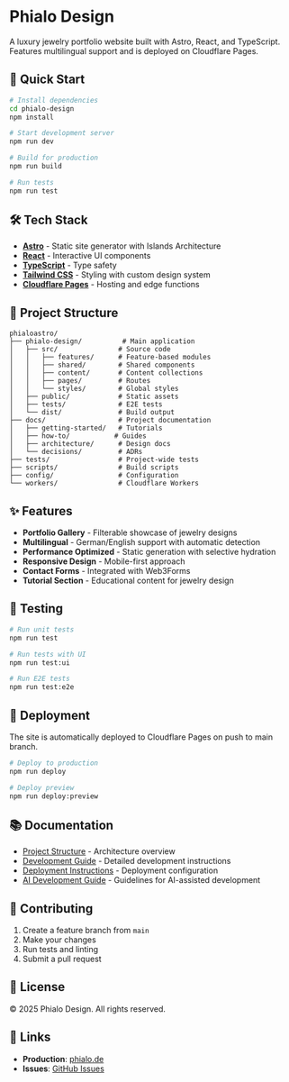 # Phialo Design

A luxury jewelry portfolio website built with Astro, React, and TypeScript. Features multilingual support and is deployed on Cloudflare Pages.

## 🚀 Quick Start

```bash
# Install dependencies
cd phialo-design
npm install

# Start development server
npm run dev

# Build for production
npm run build

# Run tests
npm run test
```

## 🛠️ Tech Stack

- **[Astro](https://astro.build/)** - Static site generator with Islands Architecture
- **[React](https://react.dev/)** - Interactive UI components
- **[TypeScript](https://www.typescriptlang.org/)** - Type safety
- **[Tailwind CSS](https://tailwindcss.com/)** - Styling with custom design system
- **[Cloudflare Pages](https://pages.cloudflare.com/)** - Hosting and edge functions

## 📁 Project Structure

```
phialoastro/
├── phialo-design/          # Main application
│   ├── src/               # Source code
│   │   ├── features/      # Feature-based modules
│   │   ├── shared/        # Shared components
│   │   ├── content/       # Content collections
│   │   ├── pages/         # Routes
│   │   └── styles/        # Global styles
│   ├── public/            # Static assets
│   ├── tests/             # E2E tests
│   └── dist/              # Build output
├── docs/                  # Project documentation
│   ├── getting-started/   # Tutorials
│   ├── how-to/           # Guides
│   ├── architecture/      # Design docs
│   └── decisions/         # ADRs
├── tests/                 # Project-wide tests
├── scripts/               # Build scripts
├── config/                # Configuration
└── workers/               # Cloudflare Workers

```

## ✨ Features

- **Portfolio Gallery** - Filterable showcase of jewelry designs
- **Multilingual** - German/English support with automatic detection
- **Performance Optimized** - Static generation with selective hydration
- **Responsive Design** - Mobile-first approach
- **Contact Forms** - Integrated with Web3Forms
- **Tutorial Section** - Educational content for jewelry design

## 🧪 Testing

```bash
# Run unit tests
npm run test

# Run tests with UI
npm run test:ui

# Run E2E tests
npm run test:e2e
```

## 🚀 Deployment

The site is automatically deployed to Cloudflare Pages on push to main branch.

```bash
# Deploy to production
npm run deploy

# Deploy preview
npm run deploy:preview
```

## 📚 Documentation

- [Project Structure](./docs/architecture/project-structure.md) - Architecture overview
- [Development Guide](./phialo-design/README.md) - Detailed development instructions
- [Deployment Instructions](./docs/how-to/DEPLOYMENT_INSTRUCTIONS.md) - Deployment configuration
- [AI Development Guide](./CLAUDE.md) - Guidelines for AI-assisted development

## 🤝 Contributing

1. Create a feature branch from `main`
2. Make your changes
3. Run tests and linting
4. Submit a pull request

## 📄 License

© 2025 Phialo Design. All rights reserved.

## 🔗 Links

- **Production**: [phialo.de](https://phialo.de)
- **Issues**: [GitHub Issues](https://github.com/barde/phialoastro/issues)